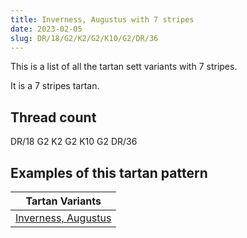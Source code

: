 ```yaml
---
title: Inverness, Augustus with 7 stripes
date: 2023-02-05
slug: DR/18/G2/K2/G2/K10/G2/DR/36
---
```

This is a list of all the tartan sett variants with 7 stripes.

It is a 7 stripes tartan.


## Thread count
DR/18 G2 K2 G2 K10 G2 DR/36

## Examples of this tartan pattern

| Tartan Variants |
|---------------|
| [Inverness, Augustus](/variants/dr/18/g2/k2/g2/k10/g2/dr/36-dr802040-g008000-k000000)||
